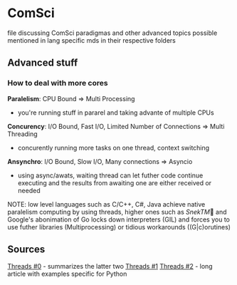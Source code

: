 # ComSci

file discussing ComSci paradigmas and other advanced topics possible mentioned in lang specific mds in their respective folders

## Advanced stuff

### How to deal with more cores

**Paralelism**: CPU Bound => Multi Processing

- you're running stuff in pararel and taking advante of multiple CPUs

**Concurency**: I/O Bound, Fast I/O, Limited Number of Connections => Multi Threading

- concurently running more tasks on one thread, context switching

**Ansynchro**: I/O Bound, Slow I/O, Many connections => Asyncio

- using async/awats, waiting thread can let futher code continue executing and the results from awaiting one are either received or needed

NOTE: low level languages such as C/C++, C#, Java achieve native paralelism computing by using threads, higher ones such as *SnekTM*🐍 and Google's abonimation of Go locks down interpreters (GIL) and forces you to use futher libraries (Multiprocessing) or tidious workarounds ((G|c)orutines)

## Sources

[Threads #0](https://leimao.github.io/blog/Python-Concurrency-High-Level/) - summarizes the latter two
[Threads #1](http://masnun.rocks/2016/10/06/async-python-the-different-forms-of-concurrency/)
[Threads #2](https://realpython.com/python-concurrency/) - long article with examples specific for Python
